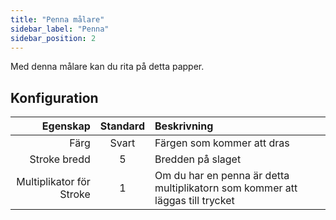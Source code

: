 ```yaml
---
title: "Penna målare"
sidebar_label: "Penna"
sidebar_position: 2
---
```



Med denna målare kan du rita på detta papper.

## Konfiguration

|                 Egenskap | Standard | Beskrivning                                                                   |
| ------------------------:|:--------:|:----------------------------------------------------------------------------- |
|                     Färg |  Svart   | Färgen som kommer att dras                                                    |
|             Stroke bredd |    5     | Bredden på slaget                                                             |
| Multiplikator för Stroke |    1     | Om du har en penna är detta multiplikatorn som kommer att läggas till trycket |
